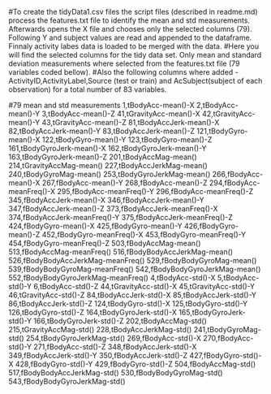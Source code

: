 #To create the tidyData1.csv files the script files (described in readme.md) process the features.txt file to identify the mean and std measurements. Afterwards opens the X file and chooses only the selected columns (79). Following Y and subject values are read and appended to the dataframe. Finnaly activity labes data is loaded to be merged with the data.
#Here you will find the selected columns for the tidy data set. Only mean and standard deviation measurements where selected from the features.txt file (79 variables coded bellow). 
#Also the following columns where added - ActivityID,ActivityLabel,Source (test or train) and AcSubject(subject of each observation) for a total number of 83 variables.

#79 mean and std measurements 
1,tBodyAcc-mean()-X
2,tBodyAcc-mean()-Y
3,tBodyAcc-mean()-Z
41,tGravityAcc-mean()-X
42,tGravityAcc-mean()-Y
43,tGravityAcc-mean()-Z
81,tBodyAccJerk-mean()-X
82,tBodyAccJerk-mean()-Y
83,tBodyAccJerk-mean()-Z
121,tBodyGyro-mean()-X
122,tBodyGyro-mean()-Y
123,tBodyGyro-mean()-Z
161,tBodyGyroJerk-mean()-X
162,tBodyGyroJerk-mean()-Y
163,tBodyGyroJerk-mean()-Z
201,tBodyAccMag-mean()
214,tGravityAccMag-mean()
227,tBodyAccJerkMag-mean()
240,tBodyGyroMag-mean()
253,tBodyGyroJerkMag-mean()
266,fBodyAcc-mean()-X
267,fBodyAcc-mean()-Y
268,fBodyAcc-mean()-Z
294,fBodyAcc-meanFreq()-X
295,fBodyAcc-meanFreq()-Y
296,fBodyAcc-meanFreq()-Z
345,fBodyAccJerk-mean()-X
346,fBodyAccJerk-mean()-Y
347,fBodyAccJerk-mean()-Z
373,fBodyAccJerk-meanFreq()-X
374,fBodyAccJerk-meanFreq()-Y
375,fBodyAccJerk-meanFreq()-Z
424,fBodyGyro-mean()-X
425,fBodyGyro-mean()-Y
426,fBodyGyro-mean()-Z
452,fBodyGyro-meanFreq()-X
453,fBodyGyro-meanFreq()-Y
454,fBodyGyro-meanFreq()-Z
503,fBodyAccMag-mean()
513,fBodyAccMag-meanFreq()
516,fBodyBodyAccJerkMag-mean()
526,fBodyBodyAccJerkMag-meanFreq()
529,fBodyBodyGyroMag-mean()
539,fBodyBodyGyroMag-meanFreq()
542,fBodyBodyGyroJerkMag-mean()
552,fBodyBodyGyroJerkMag-meanFreq()
4,tBodyAcc-std()-X
5,tBodyAcc-std()-Y
6,tBodyAcc-std()-Z
44,tGravityAcc-std()-X
45,tGravityAcc-std()-Y
46,tGravityAcc-std()-Z
84,tBodyAccJerk-std()-X
85,tBodyAccJerk-std()-Y
86,tBodyAccJerk-std()-Z
124,tBodyGyro-std()-X
125,tBodyGyro-std()-Y
126,tBodyGyro-std()-Z
164,tBodyGyroJerk-std()-X
165,tBodyGyroJerk-std()-Y
166,tBodyGyroJerk-std()-Z
202,tBodyAccMag-std()
215,tGravityAccMag-std()
228,tBodyAccJerkMag-std()
241,tBodyGyroMag-std()
254,tBodyGyroJerkMag-std()
269,fBodyAcc-std()-X
270,fBodyAcc-std()-Y
271,fBodyAcc-std()-Z
348,fBodyAccJerk-std()-X
349,fBodyAccJerk-std()-Y
350,fBodyAccJerk-std()-Z
427,fBodyGyro-std()-X
428,fBodyGyro-std()-Y
429,fBodyGyro-std()-Z
504,fBodyAccMag-std()
517,fBodyBodyAccJerkMag-std()
530,fBodyBodyGyroMag-std()
543,fBodyBodyGyroJerkMag-std()
